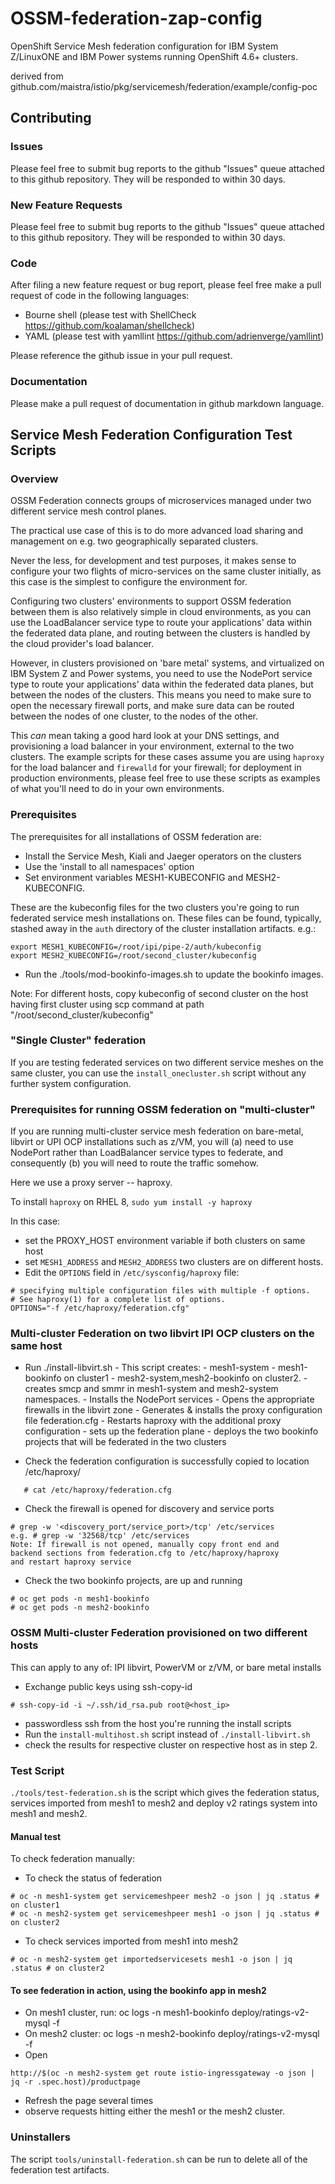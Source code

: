 # OSSM-federation-zap-config

OpenShift Service Mesh federation configuration for IBM System Z/LinuxONE and IBM Power systems running OpenShift 4.6+ clusters. 

derived from github.com/maistra/istio/pkg/servicemesh/federation/example/config-poc

## Contributing

### Issues

Please feel free to submit bug reports to the github "Issues" queue attached to this github repository. They will be responded to within 30 days.

### New Feature Requests

Please feel free to submit bug reports to the github "Issues" queue attached to this github repository.  They will be responded to within 30 days.

### Code

After filing a new feature request or bug report, please feel free make a pull request of code in the following languages:
 - Bourne shell (please test with ShellCheck https://github.com/koalaman/shellcheck)
 - YAML (please test with yamllint https://github.com/adrienverge/yamllint)

Please reference the github issue in your pull request. 

### Documentation

Please make a pull request of documentation in github markdown language.

## Service Mesh Federation Configuration Test Scripts

### Overview

OSSM Federation connects groups of microservices managed under two
different service mesh control planes.

The practical use case of this is to do more advanced load sharing
and management on e.g. two geographically separated clusters.

Never the less, for development and test purposes, it makes
sense to configure your two flights of micro-services on the same
cluster initially, as this case is the simplest to configure the
environment for.

Configuring two clusters' environments to support OSSM federation between them
is also relatively simple in cloud environments, as you can use the
LoadBalancer service type to route your applications' data within the
federated data plane, and routing between the clusters is handled by the
cloud provider's load balancer.

However, in clusters provisioned on 'bare metal' systems, and virtualized
on IBM System Z and Power systems, you need to use the NodePort service
type to route your applications' data within the federated data planes,
but between the nodes of the clusters.  This means you need to make sure
to open the necessary firewall ports, and make sure data can be routed
between the nodes of one cluster, to the nodes of the other.

This _can_ mean taking a good hard look at your DNS settings, and
provisioning a load balancer in your environment, external to the
two clusters. The example scripts for these cases assume you are
using `haproxy` for the load balancer and `firewalld` for your firewall;
for deployment in production environments, please feel free to use these
scripts as examples of what you'll need to do in your own environments.

### Prerequisites

The prerequisites for all installations of OSSM federation are:

- Install the Service Mesh, Kiali and Jaeger operators on the clusters
- Use the 'install to all namespaces' option
- Set environment variables MESH1-KUBECONFIG and MESH2-KUBECONFIG.

These are the kubeconfig files for the
two clusters you're going to run federated service mesh
installations on. These files can be found, typically,
stashed away in the `auth` directory of the cluster installation artifacts.
e.g.:

```
export MESH1_KUBECONFIG=/root/ipi/pipe-2/auth/kubeconfig
export MESH2_KUBECONFIG=/root/second_cluster/kubeconfig
```

- Run the ./tools/mod-bookinfo-images.sh to update the bookinfo images.

Note: For different hosts, copy kubeconfig of second cluster on the host having
first cluster using scp command at path "/root/second_cluster/kubeconfig"

### "Single Cluster" federation

If you are testing federated services on two different service meshes on the
same cluster, you can use the `install_onecluster.sh` script without any
further system configuration.

### Prerequisites for running OSSM federation on "multi-cluster"

If you are running multi-cluster service mesh federation on bare-metal,
libvirt or UPI OCP installations such as z/VM, you will (a) need to use
NodePort rather than LoadBalancer service types to federate, and
consequently (b) you will need to route the traffic somehow.

Here we use a proxy server -- haproxy.

To install `haproxy` on RHEL 8, `sudo yum install -y haproxy`

In this case:

- set the PROXY_HOST environment variable if both clusters on same host
- set `MESH1_ADDRESS` and `MESH2_ADDRESS` two clusters are on different hosts.
- Edit the `OPTIONS` field in `/etc/sysconfig/haproxy` file:

```# Add extra options to the haproxy daemon here. This can be useful for
# specifying multiple configuration files with multiple -f options.
# See haproxy(1) for a complete list of options.
OPTIONS="-f /etc/haproxy/federation.cfg"
```

### Multi-cluster Federation on two libvirt IPI OCP clusters on the same host

- Run ./install-libvirt.sh
       - This script creates:
             - mesh1-system
             - mesh1-bookinfo on cluster1
             - mesh2-system,mesh2-bookinfo on cluster2.
       - creates smcp and smmr in mesh1-system and mesh2-system namespaces.
       - Installs the NodePort services
       - Opens the appropriate firewalls in the libvirt zone
       - Generates & installs the proxy configuration file federation.cfg
       - Restarts haproxy with the additional proxy configuration
       - sets up the federation plane
       - deploys the two bookinfo projects that will be federated in the two clusters

- Check the federation configuration is successfully copied to location /etc/haproxy/

```
   # cat /etc/haproxy/federation.cfg
```

- Check the firewall is opened for discovery and service ports

```
# grep -w '<discovery_port/service_port>/tcp' /etc/services
e.g. # grep -w '32568/tcp' /etc/services
Note: If firewall is not opened, manually copy front end and
backend sections from federation.cfg to /etc/haproxy/haproxy
and restart haproxy service
```

- Check the two bookinfo projects, are up and running

```
# oc get pods -n mesh1-bookinfo
# oc get pods -n mesh2-bookinfo
```

### OSSM Multi-cluster Federation provisioned on two different hosts

This can apply to any of: IPI libvirt, PowerVM or z/VM, or bare metal installs

- Exchange public keys using ssh-copy-id

```
# ssh-copy-id -i ~/.ssh/id_rsa.pub root@<host_ip>
```

- passwordless ssh from the host you're running the install scripts
- Run the `install-multihost.sh` script instead of `./install-libvirt.sh`
- check the results for respective cluster on respective host as in step 2.

### Test Script

`./tools/test-federation.sh` is the script which gives the federation status,
services imported from mesh1 to mesh2 and deploy v2 ratings system into
mesh1 and mesh2.

#### Manual test

To check federation manually:

- To check the status of federation

```
# oc -n mesh1-system get servicemeshpeer mesh2 -o json | jq .status # on cluster1
# oc -n mesh2-system get servicemeshpeer mesh1 -o json | jq .status # on cluster2
```

- To check services imported from mesh1 into mesh2

```
# oc -n mesh2-system get importedservicesets mesh1 -o json | jq .status # on cluster2
```

#### To see federation in action, using the bookinfo app in mesh2

- On mesh1 cluster, run: oc logs -n mesh1-bookinfo deploy/ratings-v2-mysql -f
- On mesh2 cluster: oc logs -n mesh2-bookinfo deploy/ratings-v2-mysql -f
- Open

```
http://$(oc -n mesh2-system get route istio-ingressgateway -o json | jq -r .spec.host)/productpage
```

- Refresh the page several times
- observe requests hitting either the mesh1 or the mesh2 cluster.

### Uninstallers

The script `tools/uninstall-federation.sh` can be run to delete all
of the federation test artifacts.




